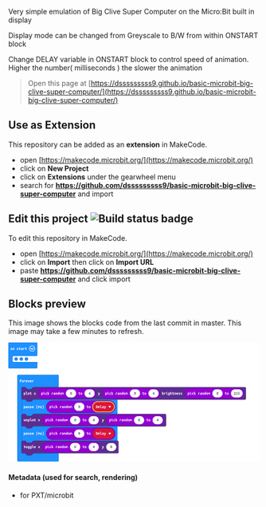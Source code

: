 Very simple emulation of Big Clive Super Computer on the Micro:Bit built in display

Display mode can be changed from Greyscale to B/W from within ONSTART block

Change DELAY variable in ONSTART block to control speed of animation.
Higher the number( milliseconds ) the slower the animation






> Open this page at [https://dsssssssss9.github.io/basic-microbit-big-clive-super-computer/](https://dsssssssss9.github.io/basic-microbit-big-clive-super-computer/)

## Use as Extension

This repository can be added as an **extension** in MakeCode.

* open [https://makecode.microbit.org/](https://makecode.microbit.org/)
* click on **New Project**
* click on **Extensions** under the gearwheel menu
* search for **https://github.com/dsssssssss9/basic-microbit-big-clive-super-computer** and import

## Edit this project ![Build status badge](https://github.com/dsssssssss9/basic-microbit-big-clive-super-computer/workflows/MakeCode/badge.svg)

To edit this repository in MakeCode.

* open [https://makecode.microbit.org/](https://makecode.microbit.org/)
* click on **Import** then click on **Import URL**
* paste **https://github.com/dsssssssss9/basic-microbit-big-clive-super-computer** and click import

## Blocks preview

This image shows the blocks code from the last commit in master.
This image may take a few minutes to refresh.

![A rendered view of the blocks](https://github.com/dsssssssss9/basic-microbit-big-clive-super-computer/raw/master/.github/makecode/blocks.png)

#### Metadata (used for search, rendering)

* for PXT/microbit
<script src="https://makecode.com/gh-pages-embed.js"></script><script>makeCodeRender("{{ site.makecode.home_url }}", "{{ site.github.owner_name }}/{{ site.github.repository_name }}");</script>
